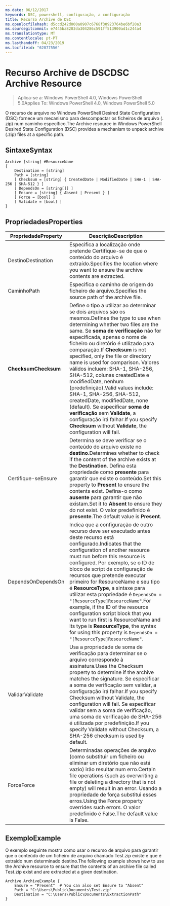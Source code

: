 ```yaml
---
ms.date: 06/12/2017
keywords: DSC, powershell, configuração, a configuração
title: Recurso Archive de DSC
ms.openlocfilehash: d5ccd242d000a0907c6768f30923764be6bf20a3
ms.sourcegitcommit: e7445ba8203da304286c591ff513900ad1c244a4
ms.translationtype: MT
ms.contentlocale: pt-PT
ms.lasthandoff: 04/23/2019
ms.locfileid: "62077556"
---
```

# <a name="dsc-archive-resource"></a><span data-ttu-id="bb804-103">Recurso Archive de DSC</span><span class="sxs-lookup"><span data-stu-id="bb804-103">DSC Archive Resource</span></span>

> <span data-ttu-id="bb804-104">Aplica-se a: Windows PowerShell 4.0, Windows PowerShell 5.0</span><span class="sxs-lookup"><span data-stu-id="bb804-104">Applies To: Windows PowerShell 4.0, Windows PowerShell 5.0</span></span>

<span data-ttu-id="bb804-105">O recurso de arquivo no Windows PowerShell Desired State Configuration (DSC) fornece um mecanismo para descompactar os ficheiros de arquivo (. zip) num caminho específico.</span><span class="sxs-lookup"><span data-stu-id="bb804-105">The Archive resource in Windows PowerShell Desired State Configuration (DSC) provides a mechanism to unpack archive (.zip) files at a specific path.</span></span>

## <a name="syntax"></a><span data-ttu-id="bb804-106">Sintaxe</span><span class="sxs-lookup"><span data-stu-id="bb804-106">Syntax</span></span>
```MOF
Archive [string] #ResourceName
{
    Destination = [string]
    Path = [string]
    [ Checksum = [string] { CreatedDate | ModifiedDate | SHA-1 | SHA-256 | SHA-512 } ]
    [ DependsOn = [string[]] ]
    [ Ensure = [string] { Absent | Present } ]
    [ Force = [bool] ]
    [ Validate = [bool] ]
}
```

## <a name="properties"></a><span data-ttu-id="bb804-107">Propriedades</span><span class="sxs-lookup"><span data-stu-id="bb804-107">Properties</span></span>

|  <span data-ttu-id="bb804-108">Propriedade</span><span class="sxs-lookup"><span data-stu-id="bb804-108">Property</span></span>  |  <span data-ttu-id="bb804-109">Descrição</span><span class="sxs-lookup"><span data-stu-id="bb804-109">Description</span></span>   |
|---|---|
| <span data-ttu-id="bb804-110">Destino</span><span class="sxs-lookup"><span data-stu-id="bb804-110">Destination</span></span>| <span data-ttu-id="bb804-111">Especifica a localização onde pretende Certifique-se de que o conteúdo do arquivo é extraído.</span><span class="sxs-lookup"><span data-stu-id="bb804-111">Specifies the location where you want to ensure the archive contents are extracted.</span></span>|
| <span data-ttu-id="bb804-112">Caminho</span><span class="sxs-lookup"><span data-stu-id="bb804-112">Path</span></span>| <span data-ttu-id="bb804-113">Especifica o caminho de origem do ficheiro de arquivo.</span><span class="sxs-lookup"><span data-stu-id="bb804-113">Specifies the source path of the archive file.</span></span>|
| <span data-ttu-id="bb804-114">__Checksum__</span><span class="sxs-lookup"><span data-stu-id="bb804-114">__Checksum__</span></span>| <span data-ttu-id="bb804-115">Define o tipo a utilizar ao determinar se dois arquivos são os mesmos.</span><span class="sxs-lookup"><span data-stu-id="bb804-115">Defines the type to use when determining whether two files are the same.</span></span> <span data-ttu-id="bb804-116">Se __soma de verificação__ não for especificada, apenas o nome de ficheiro ou diretório é utilizado para comparação.</span><span class="sxs-lookup"><span data-stu-id="bb804-116">If __Checksum__ is not specified, only the file or directory name is used for comparison.</span></span> <span data-ttu-id="bb804-117">Valores válidos incluem: SHA-1, SHA-256, SHA-512, colunas createdDate e modifiedDate, nenhum (predefinição).</span><span class="sxs-lookup"><span data-stu-id="bb804-117">Valid values include: SHA-1, SHA-256, SHA-512, createdDate, modifiedDate, none (default).</span></span> <span data-ttu-id="bb804-118">Se especificar __soma de verificação__ sem __Validate__, a configuração irá falhar.</span><span class="sxs-lookup"><span data-stu-id="bb804-118">If you specify __Checksum__ without __Validate__, the configuration will fail.</span></span>|
| <span data-ttu-id="bb804-119">Certifique-se</span><span class="sxs-lookup"><span data-stu-id="bb804-119">Ensure</span></span>| <span data-ttu-id="bb804-120">Determina se deve verificar se o conteúdo do arquivo existe no __destino__.</span><span class="sxs-lookup"><span data-stu-id="bb804-120">Determines whether to check if the content of the archive exists at the __Destination__.</span></span> <span data-ttu-id="bb804-121">Defina esta propriedade como __presente__ para garantir que existe o conteúdo.</span><span class="sxs-lookup"><span data-stu-id="bb804-121">Set this property to __Present__ to ensure the contents exist.</span></span> <span data-ttu-id="bb804-122">Defina-o como __ausente__ para garantir que não existam.</span><span class="sxs-lookup"><span data-stu-id="bb804-122">Set it to __Absent__ to ensure they do not exist.</span></span> <span data-ttu-id="bb804-123">O valor predefinido é __presente__.</span><span class="sxs-lookup"><span data-stu-id="bb804-123">The default value is __Present__.</span></span>|
| <span data-ttu-id="bb804-124">DependsOn</span><span class="sxs-lookup"><span data-stu-id="bb804-124">DependsOn</span></span> | <span data-ttu-id="bb804-125">Indica que a configuração de outro recurso deve ser executado antes deste recurso está configurado.</span><span class="sxs-lookup"><span data-stu-id="bb804-125">Indicates that the configuration of another resource must run before this resource is configured.</span></span> <span data-ttu-id="bb804-126">Por exemplo, se o ID de bloco de script de configuração de recursos que pretende executar primeiro for ResourceName e seu tipo é __ResourceType__, a sintaxe para utilizar esta propriedade é `DependsOn = "[ResourceType]ResourceName"`.</span><span class="sxs-lookup"><span data-stu-id="bb804-126">For example, if the ID of the resource configuration script block that you want to run first is ResourceName and its type is __ResourceType__, the syntax for using this property is `DependsOn = "[ResourceType]ResourceName"`.</span></span>|
| <span data-ttu-id="bb804-127">Validar</span><span class="sxs-lookup"><span data-stu-id="bb804-127">Validate</span></span>| <span data-ttu-id="bb804-128">Usa a propriedade de soma de verificação para determinar se o arquivo corresponde à assinatura.</span><span class="sxs-lookup"><span data-stu-id="bb804-128">Uses the Checksum property to determine if the archive matches the signature.</span></span> <span data-ttu-id="bb804-129">Se especificar a soma de verificação sem validar, a configuração irá falhar.</span><span class="sxs-lookup"><span data-stu-id="bb804-129">If you specify Checksum without Validate, the configuration will fail.</span></span> <span data-ttu-id="bb804-130">Se especificar validar sem a soma de verificação, uma soma de verificação de SHA-256 é utilizada por predefinição.</span><span class="sxs-lookup"><span data-stu-id="bb804-130">If you specify Validate without Checksum, a SHA-256 checksum is used by default.</span></span>|
| <span data-ttu-id="bb804-131">Force</span><span class="sxs-lookup"><span data-stu-id="bb804-131">Force</span></span>| <span data-ttu-id="bb804-132">Determinadas operações de arquivo (como substituir um ficheiro ou eliminar um diretório que não está vazio) irão resultar num erro.</span><span class="sxs-lookup"><span data-stu-id="bb804-132">Certain file operations (such as overwriting a file or deleting a directory that is not empty) will result in an error.</span></span> <span data-ttu-id="bb804-133">Usando a propriedade de força substitui esses erros.</span><span class="sxs-lookup"><span data-stu-id="bb804-133">Using the Force property overrides such errors.</span></span> <span data-ttu-id="bb804-134">O valor predefinido é False.</span><span class="sxs-lookup"><span data-stu-id="bb804-134">The default value is False.</span></span>|

## <a name="example"></a><span data-ttu-id="bb804-135">Exemplo</span><span class="sxs-lookup"><span data-stu-id="bb804-135">Example</span></span>

<span data-ttu-id="bb804-136">O exemplo seguinte mostra como usar o recurso de arquivo para garantir que o conteúdo de um ficheiro de arquivo chamado Test.zip existe e que é extraído num determinado destino.</span><span class="sxs-lookup"><span data-stu-id="bb804-136">The following example shows how to use the Archive resource to ensure that the contents of an archive file called Test.zip exist and are extracted at a given destination.</span></span>

```
Archive ArchiveExample {
    Ensure = "Present"  # You can also set Ensure to "Absent"
    Path = "C:\Users\Public\Documents\Test.zip"
    Destination = "C:\Users\Public\Documents\ExtractionPath"
}
```